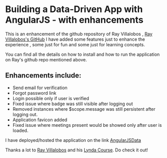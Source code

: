 # Building a Data-Driven App with AngularJS - with enhancements

This is an enhancement of the github repository of Ray Villalobos , [Ray Villalobos's GitHub](https://github.com/planetoftheweb/angulardata)
I have added some features just to enhance the experience , some just for fun and some just for learning concepts.

You can find all the details on how to install and how to run the application on Ray's github repo mentioned above. 

## Enhancements include:
- Send email for verification
- Forgot password link
- Login possible only if user is verified
- Fixed issue where badge was still visible after logging out
- Removed instances where $scope.message was still persistent after logging out.
- Application favicon added
- Fixed issue where meetings present would be showed only after user is loaded.

I have deployed/hosted the application on the link [AngularJSData](https://angularjsregistration.firebaseapp.com)

Thanks a lot to [Ray Villalobos](http://www.raybo.org/) and his [Lynda Course](http://www.lynda.com/AngularJS-tutorials/Building-Data-Driven-App-AngularJS/368918-2.html). Do check it out!
